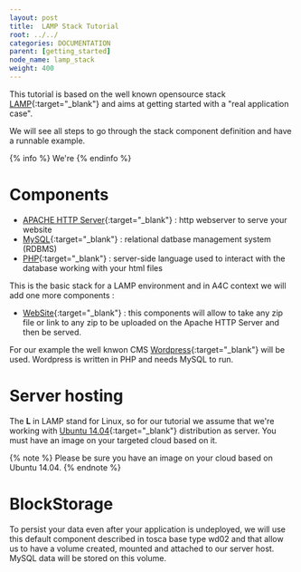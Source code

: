 ```yaml
---
layout: post
title:  LAMP Stack Tutorial
root: ../../
categories: DOCUMENTATION
parent: [getting_started]
node_name: lamp_stack
weight: 400
---
```


This tutorial is based on the well known opensource stack [LAMP](http://fr.wikipedia.org/wiki/LAMP){:target="_blank"} and aims at getting started with a "real application case".

We will see all steps to go through the stack component definition and have a runnable example.

{% info %}
We're
{% endinfo %}

# Components

* [APACHE HTTP Server](http://en.wikipedia.org/wiki/Apache_HTTP_Server){:target="_blank"} : http webserver to serve your website
* [MySQL](http://en.wikipedia.org/wiki/MySQL){:target="_blank"} : relational datbase management system (RDBMS)
* [PHP](http://en.wikipedia.org/wiki/PHP){:target="_blank"} : server-side language used to interact with the database working with your html files

This is the basic stack for a LAMP environment and in A4C context we will add one more components :

* [WebSite](https://github.com/alien4cloud/samples/tree/wd02/website){:target="_blank"} : this components will allow to  take any zip file or link to any zip to be uploaded on the Apache HTTP Server and then be served.

For our example the well knwon CMS [Wordpress](http://wordpress.org/wordpress-4.0.zip){:target="_blank"} will be used. Wordpress is written in PHP and needs MySQL to run.

# Server hosting

The **L** in LAMP stand for Linux, so for our tutorial we assume that we're working with [Ubuntu 14.04](http://cdimage.ubuntu.com/netboot/14.04/){:target="_blank"} distribution as server. You must have an
image on your targeted cloud based on it.

{% note %}
Please be sure you have an image on your cloud based on Ubuntu 14.04.
{% endnote %}

# BlockStorage

To persist your data even after your application is undeployed, we will use this default component described in tosca base type wd02 and that allow us to have a volume created, mounted and attached to our server host. MySQL data will be stored on this volume.
